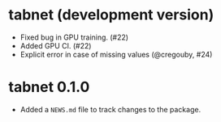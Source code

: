 # tabnet (development version)

* Fixed bug in GPU training. (#22)
* Added GPU CI. (#22)
* Explicit error in case of missing values (@cregouby, #24)

# tabnet 0.1.0

* Added a `NEWS.md` file to track changes to the package.
